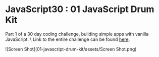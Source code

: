 # JavaScript30 : 01 JavaScript Drum Kit
Part 1 of a 30 day coding challenge, building simple apps with vanilla JavaScript. \\
Link to the entire challenge can be found [here](https://javascript30.com/).

![Screen Shot](01-javascript-drum-kit/assets/Screen Shot.png)
